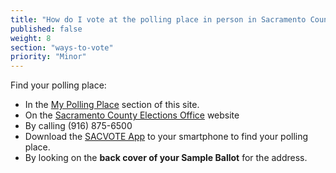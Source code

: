 ```yaml
---
title: "How do I vote at the polling place in person in Sacramento County?"
published: false
weight: 8
section: "ways-to-vote"
priority: "Minor"
---
```


Find your polling place:  
- In the [My Polling Place](#section-my-polling-place) section of this site.  
- On the [Sacramento County Elections Office](https://pollingplacelookupen.saccounty.net) website  
- By calling (916) 875-6500  
- Download the [SACVOTE App](http://www.elections.saccounty.net/Pages/MobileApp.aspx) to your smartphone to find your polling place.  
- By looking on the **back cover of your Sample Ballot** for the address.  
